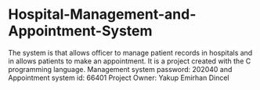 # Hospital-Management-and-Appointment-System 
The system is that allows officer to manage patient records in hospitals and in allows patients to make an appointment. It is a project created with the C programming language.
Management system password: 202040 and Appointment system id: 66401 
Project Owner: Yakup Emirhan Dincel
